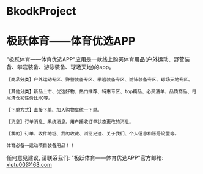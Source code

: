 # BkodkProject
# 极跃体育——体育优选APP

  "极跃体育——体育优选APP"应用是一款线上购买体育用品(户外运动、野营装备、攀岩装备、游泳装备、球场天地)的app。
    
    【商品分类】户外运动专区、野营装备专区、攀岩装备专区、游泳装备专区、球场天地专区。
    
    【其他分类】新品上市、优选好物、热门推荐、特惠专区、top精品、必买清单、品质商品、甩尾清仓和性价比NO等。
    
    【下单方式】直接下单、加入购物车统一下单。
    
    【消息】订单消息、系统消息。用户接收订单状态更改的消息。
    
    【我的】订单、收件地址、我的收藏、浏览足迹、关于我们、个人信息和账号设置等。
    
    体育必备～运动项目装备用品！！

   任何意见建议, 请联系我们: 
   "极跃体育——体育优选APP"官方邮箱: xlotu00@163.com
